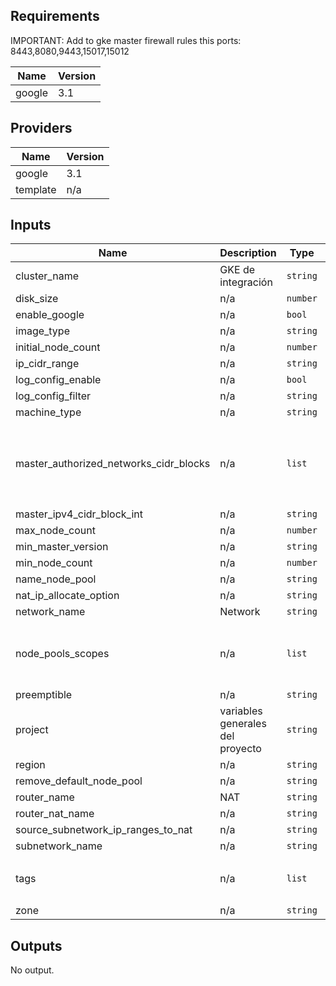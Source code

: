 ## Requirements

IMPORTANT: Add to gke master firewall rules this ports: 8443,8080,9443,15017,15012 

| Name | Version |
|------|---------|
| google | 3.1 |

## Providers

| Name | Version |
|------|---------|
| google | 3.1 |
| template | n/a |

## Inputs

| Name | Description | Type | Default | Required |
|------|-------------|------|---------|:--------:|
| cluster\_name | GKE de integración | `string` | `"gke-name"` | no |
| disk\_size | n/a | `number` | `100` | no |
| enable\_google | n/a | `bool` | `true` | no |
| image\_type | n/a | `string` | `"COS"` | no |
| initial\_node\_count | n/a | `number` | `2` | no |
| ip\_cidr\_range | n/a | `string` | `"10.10.90.0/24"` | no |
| log\_config\_enable | n/a | `bool` | `false` | no |
| log\_config\_filter | n/a | `string` | `"ERRORS_ONLY"` | no |
| machine\_type | n/a | `string` | `"n1-standard-4"` | no |
| master\_authorized\_networks\_cidr\_blocks | n/a | `list` | <pre>[<br>  {<br>    "cidr_block": "1.1.1.1/32",<br>    "display_name": "ip mi casa"<br>  }<br>]</pre> | no |
| master\_ipv4\_cidr\_block\_int | n/a | `string` | `"10.10.80.0/28"` | no |
| max\_node\_count | n/a | `number` | `4` | no |
| min\_master\_version | n/a | `string` | `"1.16.9-gke.6"` | no |
| min\_node\_count | n/a | `number` | `2` | no |
| name\_node\_pool | n/a | `string` | `"default"` | no |
| nat\_ip\_allocate\_option | n/a | `string` | `"AUTO_ONLY"` | no |
| network\_name | Network | `string` | `"network"` | no |
| node\_pools\_scopes | n/a | `list` | <pre>[<br>  "https://www.googleapis.com/auth/compute",<br>  "https://www.googleapis.com/auth/monitoring.write",<br>  "https://www.googleapis.com/auth/logging.write",<br>  "https://www.googleapis.com/auth/monitoring"<br>]</pre> | no |
| preemptible | n/a | `string` | `"false"` | no |
| project | variables generales del proyecto | `string` | `"xxxx"` | no |
| region | n/a | `string` | `"us-east4"` | no |
| remove\_default\_node\_pool | n/a | `string` | `"true"` | no |
| router\_name | NAT | `string` | `"routername"` | no |
| router\_nat\_name | n/a | `string` | `"natname"` | no |
| source\_subnetwork\_ip\_ranges\_to\_nat | n/a | `string` | `"ALL_SUBNETWORKS_ALL_IP_RANGES"` | no |
| subnetwork\_name | n/a | `string` | `"subnet"` | no |
| tags | n/a | `list` | <pre>[<br>  "tag"<br>]</pre> | no |
| zone | n/a | `string` | `"us-east4-a"` | no |

## Outputs

No output.

